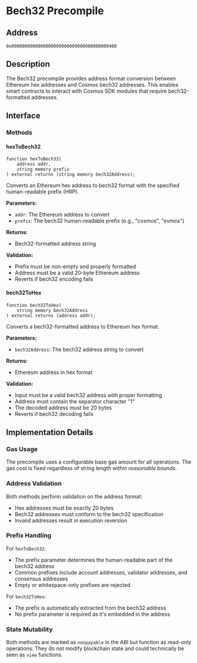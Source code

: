 # Bech32 Precompile

## Address

`0x0000000000000000000000000000000000000400`

## Description

The Bech32 precompile provides address format conversion between Ethereum hex addresses and Cosmos bech32 addresses.
This enables smart contracts to interact with Cosmos SDK modules that require bech32-formatted addresses.

## Interface

### Methods

#### hexToBech32

```solidity
function hexToBech32(
    address addr,
    string memory prefix
) external returns (string memory bech32Address);
```

Converts an Ethereum hex address to bech32 format with the specified human-readable prefix (HRP).

**Parameters:**

- `addr`: The Ethereum address to convert
- `prefix`: The bech32 human-readable prefix (e.g., "cosmos", "evmos")

**Returns:**

- Bech32-formatted address string

**Validation:**

- Prefix must be non-empty and properly formatted
- Address must be a valid 20-byte Ethereum address
- Reverts if bech32 encoding fails

#### bech32ToHex

```solidity
function bech32ToHex(
    string memory bech32Address
) external returns (address addr);
```

Converts a bech32-formatted address to Ethereum hex format.

**Parameters:**

- `bech32Address`: The bech32 address string to convert

**Returns:**

- Ethereum address in hex format

**Validation:**

- Input must be a valid bech32 address with proper formatting
- Address must contain the separator character "1"
- The decoded address must be 20 bytes
- Reverts if bech32 decoding fails

## Implementation Details

### Gas Usage

The precompile uses a configurable base gas amount for all operations.
The gas cost is fixed regardless of string length *within reasonable bounds*.

### Address Validation

Both methods perform validation on the address format:

- Hex addresses must be exactly 20 bytes
- Bech32 addresses must conform to the bech32 specification
- Invalid addresses result in execution reversion

### Prefix Handling

For `hexToBech32`:

- The prefix parameter determines the human-readable part of the bech32 address
- Common prefixes include account addresses, validator addresses, and consensus addresses
- Empty or whitespace-only prefixes are rejected

For `bech32ToHex`:

- The prefix is automatically extracted from the bech32 address
- No prefix parameter is required as it's embedded in the address

### State Mutability

Both methods are marked as `nonpayable` in the ABI but function as read-only operations.
They do not modify blockchain state and could technically be seen as `view` functions.
